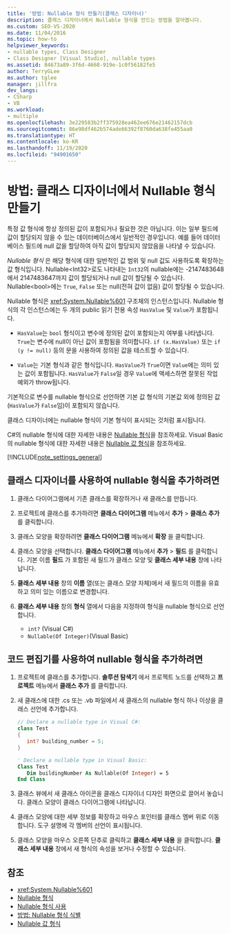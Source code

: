 ```yaml
---
title: '방법: Nullable 형식 만들기(클래스 디자이너)'
description: 클래스 디자이너에서 Nullable 형식을 만드는 방법을 알아봅니다.
ms.custom: SEO-VS-2020
ms.date: 11/04/2016
ms.topic: how-to
helpviewer_keywords:
- nullable types, Class Designer
- Class Designer [Visual Studio], nullable types
ms.assetid: 84673a89-3f6d-4668-919e-1c0f56182fe5
author: TerryGLee
ms.author: tglee
manager: jillfra
dev_langs:
- CSharp
- VB
ms.workload:
- multiple
ms.openlocfilehash: 3e229583b2ff375928ea462ee676e21462157dcb
ms.sourcegitcommit: 86e98df462b574ade66392f8760da638fe455aa0
ms.translationtype: HT
ms.contentlocale: ko-KR
ms.lasthandoff: 11/19/2020
ms.locfileid: "94901650"
---
```

# <a name="how-to-create-a-nullable-type-in-class-designer"></a>방법: 클래스 디자이너에서 Nullable 형식 만들기

특정 값 형식에 항상 정의된 값이 포함되거나 필요한 것은 아닙니다. 이는 일부 필드에 값이 할당되지 않을 수 있는 데이터베이스에서 일반적인 경우입니다. 예를 들어 데이터베이스 필드에 null 값을 할당하여 아직 값이 할당되지 않았음을 나타낼 수 있습니다.

*Nullable 형식* 은 해당 형식에 대한 일반적인 값 범위 및 null 값도 사용하도록 확장하는 값 형식입니다. Nullable\<Int32>로도 나타내는 `Int32`의 nullable에는 -2147483648에서 2147483647까지 값이 할당되거나 null 값이 할당될 수 있습니다. Nullable\<bool>에는 `True`, `False` 또는 null(전혀 값이 없음) 값이 할당될 수 있습니다.

Nullable 형식은 <xref:System.Nullable%601> 구조체의 인스턴스입니다. Nullable 형식의 각 인스턴스에는 두 개의 public 읽기 전용 속성 `HasValue` 및 `Value`가 포함됩니다.

- `HasValue`는 `bool` 형식이고 변수에 정의된 값이 포함되는지 여부를 나타냅니다. `True`는 변수에 null이 아닌 값이 포함됨을 의미합니다. `if (x.HasValue)` 또는 `if (y != null)` 등의 문을 사용하여 정의된 값을 테스트할 수 있습니다.

- `Value`는 기본 형식과 같은 형식입니다. `HasValue`가 `True`이면 `Value`에는 의미 있는 값이 포함됩니다. `HasValue`가 `False`일 경우 `Value`에 액세스하면 잘못된 작업 예외가 throw됩니다.

기본적으로 변수를 nullable 형식으로 선언하면 기본 값 형식의 기본값 외에 정의된 값(`HasValue`가 `False`임)이 포함되지 않습니다.

클래스 디자이너에는 nullable 형식이 기본 형식이 표시되는 것처럼 표시됩니다.

C#의 nullable 형식에 대한 자세한 내용은 [Nullable 형식](/dotnet/csharp/programming-guide/nullable-types/index)을 참조하세요. Visual Basic의 nullable 형식에 대한 자세한 내용은 [Nullable 값 형식](/dotnet/visual-basic/programming-guide/language-features/data-types/nullable-value-types)을 참조하세요.

[!INCLUDE[note_settings_general](../../data-tools/includes/note_settings_general_md.md)]

## <a name="to-add-a-nullable-type-by-using-the-class-designer"></a>클래스 디자이너를 사용하여 nullable 형식을 추가하려면

1. 클래스 다이어그램에서 기존 클래스를 확장하거나 새 클래스를 만듭니다.

2. 프로젝트에 클래스를 추가하려면 **클래스 다이어그램** 메뉴에서 **추가** > **클래스 추가** 를 클릭합니다.

3. 클래스 모양을 확장하려면 **클래스 다이어그램** 메뉴에서 **확장** 을 클릭합니다.

4. 클래스 모양을 선택합니다. **클래스 다이어그램** 메뉴에서 **추가** > **필드** 를 클릭합니다. 기본 이름 **필드** 가 포함된 새 필드가 클래스 모양 및 **클래스 세부 내용** 창에 나타납니다.

5. **클래스 세부 내용** 창의 **이름** 열(또는 클래스 모양 자체)에서 새 필드의 이름을 유효하고 의미 있는 이름으로 변경합니다.

6. **클래스 세부 내용** 창의 **형식** 열에서 다음을 지정하여 형식을 nullable 형식으로 선언합니다.

    - `int?` (Visual C#)
    - `Nullable(Of Integer)`(Visual Basic)

## <a name="to-add-a-nullable-type-by-using-the-code-editor"></a>코드 편집기를 사용하여 nullable 형식을 추가하려면

1. 프로젝트에 클래스를 추가합니다. **솔루션 탐색기** 에서 프로젝트 노드를 선택하고 **프로젝트** 메뉴에서 **클래스 추가** 를 클릭합니다.

2. 새 클래스에 대한 .cs 또는 .vb 파일에서 새 클래스의 nullable 형식 하나 이상을 클래스 선언에 추가합니다.

    ```csharp
    // Declare a nullable type in Visual C#:
    class Test
    {
       int? building_number = 5;
    }
    ```

    ```vb
    ' Declare a nullable type in Visual Basic:
    Class Test
       Dim buildingNumber As Nullable(Of Integer) = 5
    End Class
    ```

3. 클래스 뷰에서 새 클래스 아이콘을 클래스 디자이너 디자인 화면으로 끌어서 놓습니다. 클래스 모양이 클래스 다이어그램에 나타납니다.

4. 클래스 모양에 대한 세부 정보를 확장하고 마우스 포인터를 클래스 멤버 위로 이동합니다. 도구 설명에 각 멤버의 선언이 표시됩니다.

5. 클래스 모양을 마우스 오른쪽 단추로 클릭하고 **클래스 세부 내용** 을 클릭합니다. **클래스 세부 내용** 창에서 새 형식의 속성을 보거나 수정할 수 있습니다.

## <a name="see-also"></a>참조

- <xref:System.Nullable%601>
- [Nullable 형식](/dotnet/csharp/programming-guide/nullable-types/index)
- [Nullable 형식 사용](/dotnet/csharp/programming-guide/nullable-types/using-nullable-types)
- [방법: Nullable 형식 식별](/dotnet/csharp/programming-guide/nullable-types/how-to-identify-a-nullable-type)
- [Nullable 값 형식](/dotnet/visual-basic/programming-guide/language-features/data-types/nullable-value-types)
